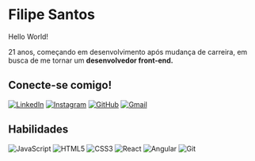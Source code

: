 # Filipe Santos
Hello World!

21 anos, começando em desenvolvimento após mudança de carreira, em busca de me tornar um **desenvolvedor front-end.**

## Conecte-se comigo!
[![LinkedIn](https://img.shields.io/badge/LinkedIn-0077B5?style=for-the-badge&logo=linkedin&logoColor=white)](https://www.linkedin.com/in/filipeesc/)
[![Instagram](https://img.shields.io/badge/-Instagram-%23E4405F?style=for-the-badge&logo=instagram&logoColor=white)](https://www.instagram.com/filipee.sc/)
[![GitHub](https://img.shields.io/badge/GitHub-100000?style=for-the-badge&logo=github&logoColor=white)](https://github.com/filipesaant)
[![Gmail](https://img.shields.io/badge/Gmail-333333?style=for-the-badge&logo=gmail&logoColor=red)](mailto:filipe.sancar@gmail.com)
## Habilidades
![JavaScript](https://img.shields.io/badge/JavaScript-F7DF1E?style=for-the-badge&logo=javascript&logoColor=black)
 ![HTML5](https://img.shields.io/badge/HTML5-E34F26?style=for-the-badge&logo=html5&logoColor=white)
![CSS3](https://img.shields.io/badge/CSS3-1572B6?style=for-the-badge&logo=css3&logoColor=white)
![React](https://img.shields.io/badge/React-20232A?style=for-the-badge&logo=react&logoColor=61DAFB)
![Angular](https://img.shields.io/badge/Angular-DD0031?style=for-the-badge&logo=angular&logoColor=white)
![Git](https://img.shields.io/badge/GIT-E44C30?style=for-the-badge&logo=git&logoColor=white)

